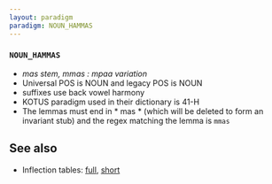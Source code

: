 ```yaml
---
layout: paradigm
paradigm: NOUN_HAMMAS
---
```

### ` NOUN_HAMMAS `

* _mas stem, mmas : mpaa variation_
* Universal POS is NOUN and legacy POS is NOUN
* suffixes use back vowel harmony
* KOTUS paradigm used in their dictionary is 41-H
* The lemmas must end in * mas * (which will be deleted to form an invariant stub) and the regex matching the lemma is ` mmas `

## See also

* Inflection tables: [full](gen/H/hammas.html), [short](gen/H/hammas_wikt.html)

